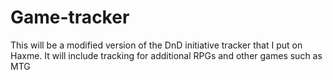 # Game-tracker
This will be a modified version of the DnD initiative tracker that I put on Haxme. It will include tracking for additional RPGs and other games such as MTG
